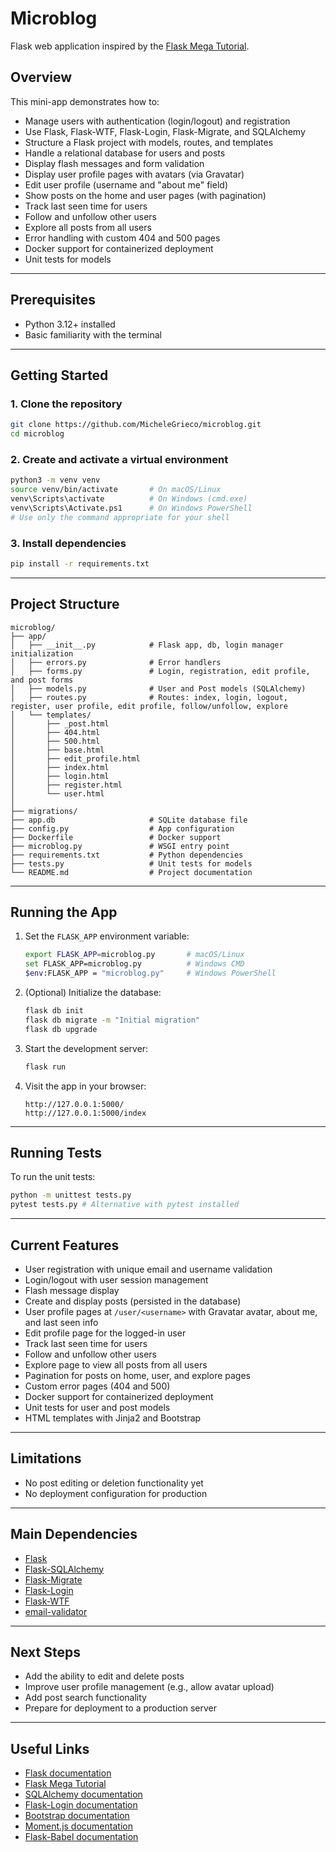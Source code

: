 # Microblog

Flask web application inspired by the [Flask Mega Tutorial](https://blog.miguelgrinberg.com/post/the-flask-mega-tutorial-part-i-hello-world).

## Overview

This mini-app demonstrates how to:

* Manage users with authentication (login/logout) and registration
* Use Flask, Flask-WTF, Flask-Login, Flask-Migrate, and SQLAlchemy
* Structure a Flask project with models, routes, and templates
* Handle a relational database for users and posts
* Display flash messages and form validation
* Display user profile pages with avatars (via Gravatar)
* Edit user profile (username and "about me" field)
* Show posts on the home and user pages (with pagination)
* Track last seen time for users
* Follow and unfollow other users
* Explore all posts from all users
* Error handling with custom 404 and 500 pages
* Docker support for containerized deployment
* Unit tests for models

---

## Prerequisites

* Python 3.12+ installed
* Basic familiarity with the terminal

---

## Getting Started

### 1. Clone the repository

```bash
git clone https://github.com/MicheleGrieco/microblog.git
cd microblog
```

### 2. Create and activate a virtual environment

```bash
python3 -m venv venv
source venv/bin/activate       # On macOS/Linux
venv\Scripts\activate          # On Windows (cmd.exe)
venv\Scripts\Activate.ps1      # On Windows PowerShell
# Use only the command appropriate for your shell
```

### 3. Install dependencies

```bash
pip install -r requirements.txt
```

---

## Project Structure


```
microblog/
├── app/
│   ├── __init__.py            # Flask app, db, login manager initialization
│   ├── errors.py              # Error handlers
│   ├── forms.py               # Login, registration, edit profile, and post forms
│   ├── models.py              # User and Post models (SQLAlchemy)
│   ├── routes.py              # Routes: index, login, logout, register, user profile, edit profile, follow/unfollow, explore
│   └── templates/
│       ├── _post.html
│       ├── 404.html
│       ├── 500.html
│       ├── base.html
│       ├── edit_profile.html
│       ├── index.html
│       ├── login.html
│       ├── register.html
│       └── user.html
│   
├── migrations/
├── app.db                     # SQLite database file
├── config.py                  # App configuration
├── Dockerfile                 # Docker support
├── microblog.py               # WSGI entry point
├── requirements.txt           # Python dependencies
├── tests.py                   # Unit tests for models
└── README.md                  # Project documentation
```

---

## Running the App

1. Set the `FLASK_APP` environment variable:

   ```bash
   export FLASK_APP=microblog.py       # macOS/Linux
   set FLASK_APP=microblog.py          # Windows CMD
   $env:FLASK_APP = "microblog.py"     # Windows PowerShell
   ```

2. (Optional) Initialize the database:

   ```bash
   flask db init
   flask db migrate -m "Initial migration"
   flask db upgrade
   ```

3. Start the development server:

   ```bash
   flask run
   ```

4. Visit the app in your browser:

   ```
   http://127.0.0.1:5000/
   http://127.0.0.1:5000/index
   ```

---

## Running Tests

To run the unit tests:

```bash
python -m unittest tests.py
pytest tests.py # Alternative with pytest installed
```

---

## Current Features

* User registration with unique email and username validation
* Login/logout with user session management
* Flash message display
* Create and display posts (persisted in the database)
* User profile pages at `/user/<username>` with Gravatar avatar, about me, and last seen info
* Edit profile page for the logged-in user
* Track last seen time for users
* Follow and unfollow other users
* Explore page to view all posts from all users
* Pagination for posts on home, user, and explore pages
* Custom error pages (404 and 500)
* Docker support for containerized deployment
* Unit tests for user and post models
* HTML templates with Jinja2 and Bootstrap

---

## Limitations

* No post editing or deletion functionality yet
* No deployment configuration for production

---

## Main Dependencies

* [Flask](https://flask.palletsprojects.com/)
* [Flask-SQLAlchemy](https://flask-sqlalchemy.palletsprojects.com/)
* [Flask-Migrate](https://flask-migrate.readthedocs.io/)
* [Flask-Login](https://flask-login.readthedocs.io/)
* [Flask-WTF](https://flask-wtf.readthedocs.io/)
* [email-validator](https://pypi.org/project/email-validator/)

---

## Next Steps

* Add the ability to edit and delete posts
* Improve user profile management (e.g., allow avatar upload)
* Add post search functionality
* Prepare for deployment to a production server

---

## Useful Links

* [Flask documentation](https://flask.palletsprojects.com/en/stable/)
* [Flask Mega Tutorial](https://blog.miguelgrinberg.com/post/the-flask-mega-tutorial-part-i-hello-world)
* [SQLAlchemy documentation](https://www.sqlalchemy.org/)
* [Flask-Login documentation](https://flask-login.readthedocs.io/en/latest/)
* [Bootstrap documentation](https://getbootstrap.com/)
* [Moment.js documentation](https://momentjs.com/)
* [Flask-Babel documentation](https://python-babel.github.io/flask-babel/)
